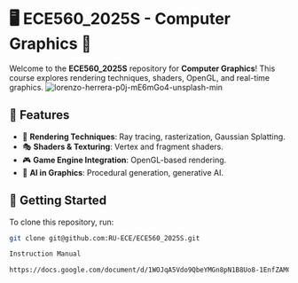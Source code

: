 
# 🖥️ ECE560_2025S - Computer Graphics 🚀

Welcome to the **ECE560_2025S** repository for **Computer Graphics**! This course explores rendering techniques, shaders, OpenGL, and real-time graphics.
![lorenzo-herrera-p0j-mE6mGo4-unsplash-min](https://github.com/user-attachments/assets/f35827fe-7286-4084-baca-295bdae3bc60)

## 🌟 Features
- 🎨 **Rendering Techniques**: Ray tracing, rasterization, Gaussian Splatting.
- 🎭 **Shaders & Texturing**: Vertex and fragment shaders.
- 🎮 **Game Engine Integration**: OpenGL-based rendering.
- 🧠 **AI in Graphics**: Procedural generation, generative AI.



## 🚀 Getting Started
To clone this repository, run:
```bash
git clone git@github.com:RU-ECE/ECE560_2025S.git

Instruction Manual

https://docs.google.com/document/d/1WOJqA5Vdo9QbeYMGn8pN1B8Uo8-1EnfZAMCAdkDKjFk/edit?tab=t.0#heading=h.2breluvzrrdk
